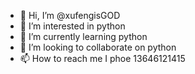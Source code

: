 - 👋 Hi, I’m @xufengisGOD
- 👀 I’m interested in python
- 🌱 I’m currently learning python
- 💞️ I’m looking to collaborate on python
- 📫 How to reach me I phoe 13646121415

<!---
xufengisGOD/xufengisGOD is a ✨ special ✨ repository because its `README.md` (this file) appears on your GitHub profile.
You can click the Preview link to take a look at your changes.
--->
